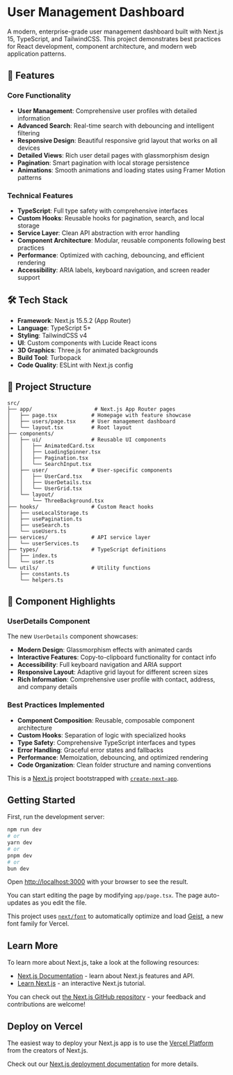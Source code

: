 # User Management Dashboard

A modern, enterprise-grade user management dashboard built with Next.js 15, TypeScript, and TailwindCSS. This project demonstrates best practices for React development, component architecture, and modern web application patterns.

## 🚀 Features

### Core Functionality
- **User Management**: Comprehensive user profiles with detailed information
- **Advanced Search**: Real-time search with debouncing and intelligent filtering
- **Responsive Design**: Beautiful responsive grid layout that works on all devices
- **Detailed Views**: Rich user detail pages with glassmorphism design
- **Pagination**: Smart pagination with local storage persistence
- **Animations**: Smooth animations and loading states using Framer Motion patterns

### Technical Features
- **TypeScript**: Full type safety with comprehensive interfaces
- **Custom Hooks**: Reusable hooks for pagination, search, and local storage
- **Service Layer**: Clean API abstraction with error handling
- **Component Architecture**: Modular, reusable components following best practices
- **Performance**: Optimized with caching, debouncing, and efficient rendering
- **Accessibility**: ARIA labels, keyboard navigation, and screen reader support

## 🛠️ Tech Stack

- **Framework**: Next.js 15.5.2 (App Router)
- **Language**: TypeScript 5+
- **Styling**: TailwindCSS v4
- **UI**: Custom components with Lucide React icons
- **3D Graphics**: Three.js for animated backgrounds
- **Build Tool**: Turbopack
- **Code Quality**: ESLint with Next.js config

## 📁 Project Structure

```
src/
├── app/                    # Next.js App Router pages
│   ├── page.tsx           # Homepage with feature showcase
│   ├── users/page.tsx     # User management dashboard
│   └── layout.tsx         # Root layout
├── components/
│   ├── ui/                # Reusable UI components
│   │   ├── AnimatedCard.tsx
│   │   ├── LoadingSpinner.tsx
│   │   ├── Pagination.tsx
│   │   └── SearchInput.tsx
│   ├── user/              # User-specific components
│   │   ├── UserCard.tsx
│   │   ├── UserDetails.tsx
│   │   └── UserGrid.tsx
│   └── layout/
│       └── ThreeBackground.tsx
├── hooks/                 # Custom React hooks
│   ├── useLocalStorage.ts
│   ├── usePagination.ts
│   ├── useSearch.ts
│   └── useUsers.ts
├── services/              # API service layer
│   └── userServices.ts
├── types/                 # TypeScript definitions
│   ├── index.ts
│   └── user.ts
└── utils/                 # Utility functions
    ├── constants.ts
    └── helpers.ts
```

## 🎯 Component Highlights

### UserDetails Component
The new `UserDetails` component showcases:
- **Modern Design**: Glassmorphism effects with animated cards
- **Interactive Features**: Copy-to-clipboard functionality for contact info
- **Accessibility**: Full keyboard navigation and ARIA support
- **Responsive Layout**: Adaptive grid layout for different screen sizes
- **Rich Information**: Comprehensive user profile with contact, address, and company details

### Best Practices Implemented
- **Component Composition**: Reusable, composable component architecture
- **Custom Hooks**: Separation of logic with specialized hooks
- **Type Safety**: Comprehensive TypeScript interfaces and types
- **Error Handling**: Graceful error states and fallbacks
- **Performance**: Memoization, debouncing, and optimized rendering
- **Code Organization**: Clean folder structure and naming conventions

This is a [Next.js](https://nextjs.org) project bootstrapped with [`create-next-app`](https://nextjs.org/docs/app/api-reference/cli/create-next-app).

## Getting Started

First, run the development server:

```bash
npm run dev
# or
yarn dev
# or
pnpm dev
# or
bun dev
```

Open [http://localhost:3000](http://localhost:3000) with your browser to see the result.

You can start editing the page by modifying `app/page.tsx`. The page auto-updates as you edit the file.

This project uses [`next/font`](https://nextjs.org/docs/app/building-your-application/optimizing/fonts) to automatically optimize and load [Geist](https://vercel.com/font), a new font family for Vercel.

## Learn More

To learn more about Next.js, take a look at the following resources:

- [Next.js Documentation](https://nextjs.org/docs) - learn about Next.js features and API.
- [Learn Next.js](https://nextjs.org/learn) - an interactive Next.js tutorial.

You can check out [the Next.js GitHub repository](https://github.com/vercel/next.js) - your feedback and contributions are welcome!

## Deploy on Vercel

The easiest way to deploy your Next.js app is to use the [Vercel Platform](https://vercel.com/new?utm_medium=default-template&filter=next.js&utm_source=create-next-app&utm_campaign=create-next-app-readme) from the creators of Next.js.

Check out our [Next.js deployment documentation](https://nextjs.org/docs/app/building-your-application/deploying) for more details.
